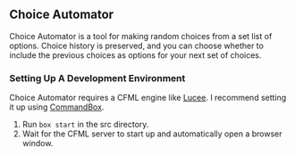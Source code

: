 ## Choice Automator

Choice Automator is a tool for making random choices from a set list of options. Choice history is preserved, and you can choose whether to include the previous choices as options for your next set of choices.

### Setting Up A Development Environment

Choice Automator requires a CFML engine like [Lucee](https://lucee.org). I recommend setting it up using [CommandBox](https://www.ortussolutions.com/products/commandbox).

1. Run `box start` in the src directory. 
2. Wait for the CFML server to start up and automatically open a browser window.